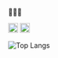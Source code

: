 🧸🍯🍀

<img src="https://img.shields.io/badge/Javascript-F7DF1E?style=for-the-badge&logo=Javascript&logoColor=white" height="20">
<img src="https://img.shields.io/badge/React-61DAFB?style=for-the-badge&logo=React&logoColor=white" height="20">

![Top Langs](https://github-readme-stats.vercel.app/api/top-langs/?username=ZJiyoung&layout=compact&theme=merko)

<!--
**ZJiyoung/ZJiyoung** is a ✨ _special_ ✨ repository because its `README.md` (this file) appears on your GitHub profile.

Here are some ideas to get you started:

- 🔭 I’m currently working on ...
- 🌱 I’m currently learning ...
- 👯 I’m looking to collaborate on ...
- 🤔 I’m looking for help with ...
- 💬 Ask me about ...
- 📫 How to reach me: ...
- 😄 Pronouns: ...
- ⚡ Fun fact: ...
-->
